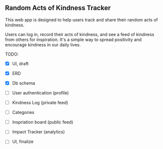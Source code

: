 ## Random Acts of Kindness Tracker
This web app is designed to help users track and share their random acts of kindness.

Users can log in, record their acts of kindness, and see a feed of kindness from others for inspiration. It's a simple way to spread positivity and encourage kindness in our daily lives.

TODO:

- [x] UI, draft
- [x] ERD
- [x] Db schema
- [ ] User authentication (profile)
- [ ] Kindness Log (private feed)
- [ ] Categories
- [ ] Inspriation board (public feed)
- [ ] Impact Tracker (analytics)
- [ ] UI, finalize

